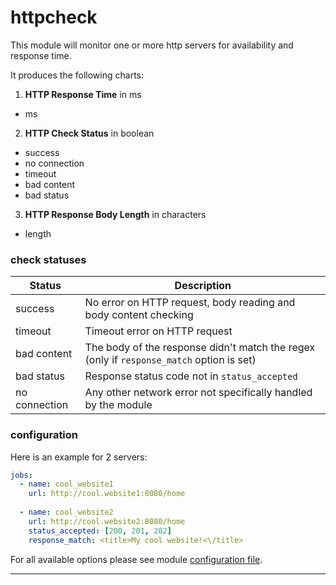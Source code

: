 # httpcheck

This module will monitor one or more http servers for availability and response time.

It produces the following charts:

1. **HTTP Response Time** in ms
 * ms

2. **HTTP Check Status** in boolean
 * success
 * no connection
 * timeout
 * bad content
 * bad status

3. **HTTP Response Body Length** in characters
 * length

### check statuses

| Status        | Description|
| ------------- |-------------|
| success      |No error on HTTP request, body reading and body content checking |
| timeout      |Timeout error on HTTP request|
| bad content |The body of the response didn't match the regex (only if `response_match` option is set)|
| bad status |Response status code not in `status_accepted`|
| no connection |Any other network error not specifically handled by the module|


### configuration
 
Here is an example for 2 servers:

```yaml
jobs:
  - name: cool_website1
    url: http://cool.website1:8080/home
      
  - name: cool_website2
    url: http://cool.website2:8080/home
    status_accepted: [200, 201, 202]
    response_match: <title>My cool website!<\/title>
```

For all available options please see module [configuration file](https://github.com/netdata/go.d.plugin/blob/master/config/go.d/httpcheck.conf).

---
